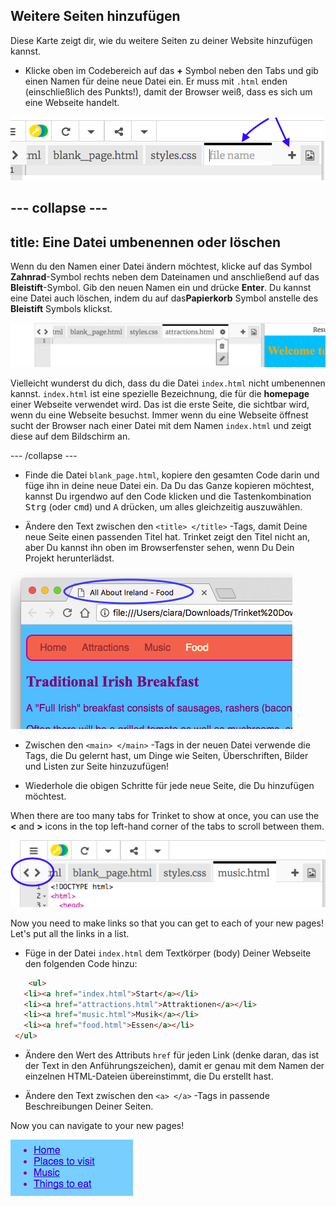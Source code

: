 ## Weitere Seiten hinzufügen

Diese Karte zeigt dir, wie du weitere Seiten zu deiner Website hinzufügen kannst.

- Klicke oben im Codebereich auf das **+** Symbol neben den Tabs und gib einen Namen für deine neue Datei ein. Er muss mit `.html` enden (einschließlich des Punkts!), damit der Browser weiß, dass es sich um eine Webseite handelt.

![Hinzufügen einer neuen Datei in Trinket](images/tktNewFileArrows.png)

## \--- collapse \---

## title: Eine Datei umbenennen oder löschen

Wenn du den Namen einer Datei ändern möchtest, klicke auf das Symbol **Zahnrad**-Symbol rechts neben dem Dateinamen und anschließend auf das **Bleistift**-Symbol. Gib den neuen Namen ein und drücke **Enter**. Du kannst eine Datei auch löschen, indem du auf das**Papierkorb** Symbol anstelle des **Bleistift** Symbols klickst.

![](images/EditFilename.png)

Vielleicht wunderst du dich, dass du die Datei `index.html` nicht umbenennen kannst. `index.html` ist eine spezielle Bezeichnung, die für die **homepage** einer Webseite verwendet wird. Das ist die erste Seite, die sichtbar wird, wenn du eine Webseite besuchst. Immer wenn du eine Webseite öffnest sucht der Browser nach einer Datei mit dem Namen `index.html` und zeigt diese auf dem Bildschirm an.

\--- /collapse \---

- Finde die Datei `blank_page.html`, kopiere den gesamten Code darin und füge ihn in deine neue Datei ein. Da Du das Ganze kopieren möchtest, kannst Du irgendwo auf den Code klicken und die Tastenkombination <kbd>Strg</kbd> (oder <kbd>cmd</kbd>) und <kbd>A</kbd> drücken, um alles gleichzeitig auszuwählen.

- Ändere den Text zwischen den `<title> </title>` -Tags, damit Deine neue Seite einen passenden Titel hat. Trinket zeigt den Titel nicht an, aber Du kannst ihn oben im Browserfenster sehen, wenn Du Dein Projekt herunterlädst.

![The page title showing in the browser tab](images/egLocalFileWindowTitle.png)

- Zwischen den `<main> </main>` -Tags in der neuen Datei verwende die Tags, die Du gelernt hast, um Dinge wie Seiten, Überschriften, Bilder und Listen zur Seite hinzuzufügen!

- Wiederhole die obigen Schritte für jede neue Seite, die Du hinzufügen möchtest.

When there are too many tabs for Trinket to show at once, you can use the **<** and **>** icons in the top left-hand corner of the tabs to scroll between them.

![The buttons for scrolling the tabs](images/tktScrollTabIcons.png)

Now you need to make links so that you can get to each of your new pages! Let's put all the links in a list.

- Füge in der Datei `index.html` dem Textkörper (body) Deiner Webseite den folgenden Code hinzu:

```html
    <ul>
   <li><a href="index.html">Start</a></li>
   <li><a href="attractions.html">Attraktionen</a></li>
   <li><a href="music.html">Musik</a></li>
   <li><a href="food.html">Essen</a></li>
 </ul>
```

- Ändere den Wert des Attributs `href` für jeden Link (denke daran, das ist der Text in den Anführungszeichen), damit er genau mit dem Namen der einzelnen HTML-Dateien übereinstimmt, die Du erstellt hast.

- Ändere den Text zwischen den `<a> </a>` -Tags in passende Beschreibungen Deiner Seiten.

Now you can navigate to your new pages!

![Example list of links on a web page](images/egListOfPageLinks.png)